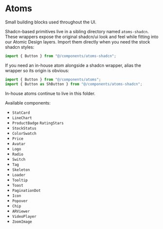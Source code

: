# Atoms

Small building blocks used throughout the UI.

Shadcn-based primitives live in a sibling directory named `atoms-shadcn`. These wrappers expose the original shadcn/ui look and feel while fitting into our Atomic Design layers. Import them directly when you need the stock shadcn styles:

```ts
import { Button } from "@/components/atoms-shadcn";

```

If you need an in-house atom alongside a shadcn wrapper, alias the
wrapper so its origin is obvious:

```ts
import { Button } from "@/components/atoms";
import { Button as ShButton } from "@/components/atoms-shadcn";
```

In-house atoms continue to live in this folder.

Available components:

- `StatCard`
- `LineChart`
- `ProductBadge`
  `RatingStars`
- `StockStatus`
- `ColorSwatch`
- `Price`
- `Avatar`
- `Logo`
- `Radio`
- `Switch`
- `Tag`
- `Skeleton`
- `Loader`
- `Tooltip`
- `Toast`
- `PaginationDot`
- `Icon`
- `Popover`
- `Chip`
- `ARViewer`
- `VideoPlayer`
- `ZoomImage`
